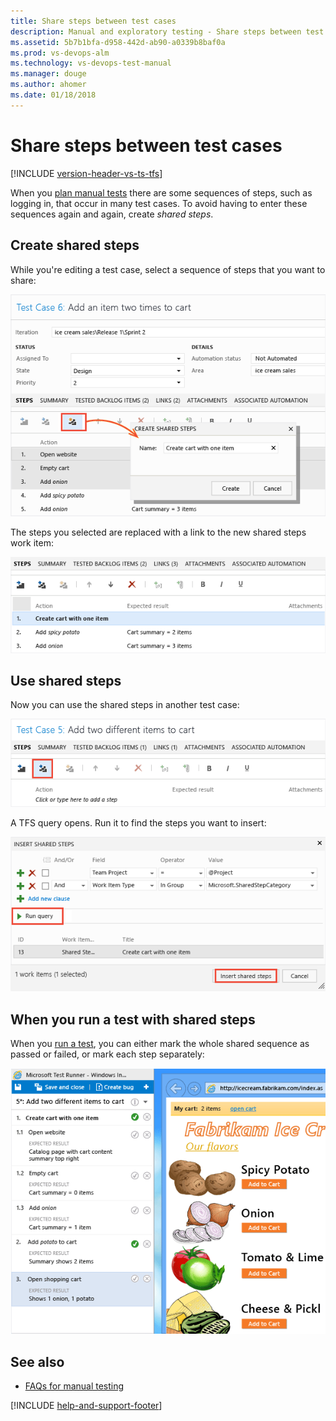 ```yaml
---
title: Share steps between test cases
description: Manual and exploratory testing - Share steps between test cases
ms.assetid: 5b7b1bfa-d958-442d-ab90-a0339b8baf0a
ms.prod: vs-devops-alm
ms.technology: vs-devops-test-manual
ms.manager: douge
ms.author: ahomer
ms.date: 01/18/2018
---
```


# Share steps between test cases

[!INCLUDE [version-header-vs-ts-tfs](../_shared/version-header-vs-ts-tfs.md)] 

When you [plan manual tests](../getting-started/create-a-test-plan.md) there are some sequences of steps, such as logging in, that occur in many test cases. To avoid having to enter these sequences again and again, create *shared steps*.  
  
## Create shared steps 
 
While you're editing a test case, select a sequence of steps that you want to share:  
  
![Create shared steps](_img/share-steps-between-test-cases/almt_ws31createsharedsteps.png)  
  
The steps you selected are replaced with a link to the new shared steps work item:  
  
![Resulting test case with a shared step.](_img/share-steps-between-test-cases/almt_ws34createsharedresult.png)  
  
## Use shared steps  

Now you can use the shared steps in another test case:  
  
![Use shared steps in test cases.](_img/share-steps-between-test-cases/almt_ws32usesharedsteps.png)  
  
A TFS query opens. Run it to find the steps you want to insert:  
  
![Run the query to find shared steps](_img/share-steps-between-test-cases/almt_ws33sharedstepquery.png)  
  
## When you run a test with shared steps  

When you [run a test](../getting-started/run-manual-tests.md), you can either mark the whole shared sequence as passed or failed, or mark each step separately:  
  
![Shared steps in Test Runner.](_img/share-steps-between-test-cases/almt_ws33runsharedsteps.png)  
  
## See also

*  [FAQs for manual testing](../reference-qa.md#sharesteps)

[!INCLUDE [help-and-support-footer](../_shared/help-and-support-footer.md)] 
